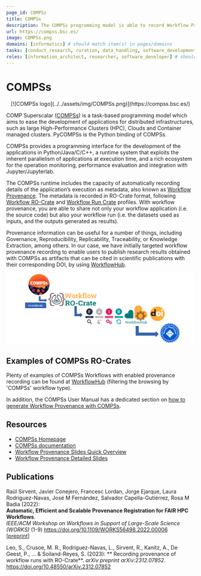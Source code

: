 ```yaml
---
page_id: COMPSs
title: COMPSs
description: The COMPSs programming model is able to record Workflow Provenance in RO-Crate format, for governance and reproducibility of computational experiments
url: https://compss.bsc.es/
image: COMPSs.png
domains: [informatics] # should match item(s) in pages/domains
tasks: [conduct_research, curation, data_handling, software_development] # should match item(s) in pages/tasks
roles: [information_architect, researcher, software_developer] # should match item(s) in pages/roles
---
```

<!--
   Copyright 2019-2022 RO-Crate contributors
   <https://github.com/ResearchObject/ro-crate/graphs/contributors>

   Licensed under the Apache License, Version 2.0 (the "License");
   you may not use this file except in compliance with the License.
   You may obtain a copy of the License at

       http://www.apache.org/licenses/LICENSE-2.0

   Unless required by applicable law or agreed to in writing, software
   distributed under the License is distributed on an "AS IS" BASIS,
   WITHOUT WARRANTIES OR CONDITIONS OF ANY KIND, either express or implied.
   See the License for the specific language governing permissions and
   limitations under the License.
-->

# COMPSs

<p style="text-align: center;">[![COMPSs logo](../../assets/img/COMPSs.png)](https://compss.bsc.es/)</p>

COMP Superscalar ([COMPSs](https://compss.bsc.es/)) is a task-based programming model which aims to ease the development of applications for distributed infrastructures, such as large High-Performance Clusters (HPC), Clouds and Container managed clusters. PyCOMPSs is the Python binding of COMPSs.

COMPSs provides a programming interface for the development of the applications in Python/Java/C/C++, a runtime system that exploits the inherent parallelism of applications at execution time, and a rich ecosystem for the operation monitoring, performance evaluation and integration with Jupyter/Jupyterlab.

The COMPSs runtime includes the capacity of automatically recording details of the application’s execution as metadata, also known as [Workflow Provenance](https://compss-doc.readthedocs.io/en/stable/Sections/05_Tools/04_Workflow_Provenance.html). The metadata is recorded in RO-Crate format, following [Workflow RO-Crate](https://w3id.org/workflowhub/workflow-ro-crate/1.0) and [Workflow Run Crate](https://w3id.org/ro/wfrun/workflow/0.4) profiles. With workflow provenance, you are able to share not only your workflow application (i.e. the source code) but also your workflow run (i.e. the datasets used as inputs, and the outputs generated as results). 

Provenance information can be useful for a number of things, including Governance, Reproducibility, Replicability, Traceability, or Knowledge Extraction, among others. In our case, we have initially targeted workflow provenance recording to enable users to publish research results obtained with COMPSs as artifacts that can be cited in scientific publications with their corresponding DOI, by using [WorkflowHub](https://workflowhub.eu/).

![COMPSs with RO-Crate](../../assets/img/COMPSs-screenshot.png)

## Examples of COMPSs RO-Crates

Plenty of examples of COMPSs Workflows with enabled provenance recording can be found at [WorkflowHub](https://workflowhub.eu/workflows?filter%5Bworkflow_type%5D=pycompss) (filtering the browsing by 'COMPSs' workflow type).

In addition, the COMPSs User Manual has a dedicated section on [how to generate Workflow Provenance with COMPSs](https://compss-doc.readthedocs.io/en/stable/Sections/05_Tools/04_Workflow_Provenance.html).

## Resources

* [COMPSs Homepage](https://compss.bsc.es/)
* [COMPSs documentation](https://compss-doc.readthedocs.io/en/stable/)
* [Workflow Provenance Slides Quick Overview](https://zenodo.org/records/11057731)
* [Workflow Provenance Detailed Slides](https://zenodo.org/records/10046567)

## Publications

Raül Sirvent, Javier Conejero, Francesc Lordan, Jorge Ejarque, Laura Rodríguez-Navas, José M Fernández, Salvador Capella-Gutiérrez, Rosa M Badia (2022):  
**Automatic, Efficient and Scalable Provenance Registration for FAIR HPC Workflows**.  
_IEEE/ACM Workshop on Workflows in Support of Large-Scale Science (WORKS)_ (1-9)
<https://doi.org/10.1109/WORKS56498.2022.00006>  
[[preprint](https://upcommons.upc.edu/handle/2117/384589)]

Leo, S., Crusoe, M. R., Rodríguez-Navas, L., Sirvent, R., Kanitz, A., De Geest, P., ... & Soiland-Reyes, S. (2023):
** Recording provenance of workflow runs with RO-Crate**.
_arXiv preprint arXiv:2312.07852._
<https://doi.org/10.48550/arXiv.2312.07852>  


